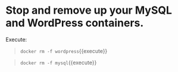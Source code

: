 # Stop and remove up your MySQL and WordPress containers.

Execute:

> `docker rm -f wordpress`{{execute}}

> `docker rm -f mysql`{{execute}}


